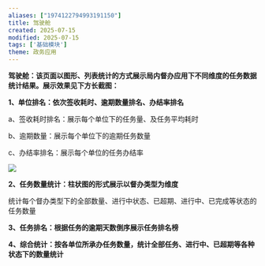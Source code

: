 ```yaml
---
aliases: ["1974122794993191150"]
title: 驾驶舱
created: 2025-07-15
modified: 2025-07-15
tags: ['基础模块']
theme: 政务应用
---
```


**驾驶舱：该页面以图形、列表统计的方式展示局内督办应用下不同维度的任务数据统计结果。展示效果见下方长截图：**

**1、单位排名：依次签收耗时、逾期数量排名、办结率排名**

a、签收耗时排名：展示每个单位下的任务量、及任务平均耗时

b、逾期数量：展示每个单位下的逾期任务数量

c、办结率排名：展示每个单位的任务办结率

![](https://myhelpdoc.oss-cn-heyuan.aliyuncs.com/mdimages/c8ff6734b1cae06c0d4acb82a664c674.jpg)

**2、任务数量统计：柱状图的形式展示以督办类型为维度**

统计每个督办类型下的全部数量、进行中状态、已超期、进行中、已完成等状态的任务数量

**3、任务排名：根据任务的逾期天数倒序展示任务排名榜**

**4、综合统计：按各单位所承办任务数量，统计全部任务、进行中、已超期等各种状态下的数量统计**

